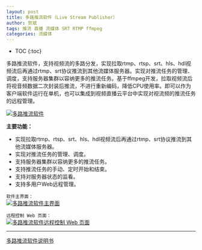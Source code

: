 ```yaml
---
layout: post
title: 多路推流软件（Live Stream Publisher）
author: 贺斌
tags: 推流 直播 流媒体 SRT RTMP ffmpeg
categories: 流媒体
---
```


* TOC
{:toc}

多路推流软件，支持视频流的多路分发，实现拉取rtmp、rtsp、srt、hls、hdl视频流后再通过rtmp、srt协议推流到其他流媒体服务器。实现对推流任务的管理、调度，支持服务器集群以容纳更多的推流任务。基于ffmpeg开发，拉取视频流后将视音频数据二次封装后推流，不进行重新编码，降低CPU使用率。即可以作为客户端软件运行在单机，也可以集成到视频直播云平台中实现对视流频的推流任务的远程管理。

<a data-fancybox="gallery" href="{{'/LiveStreamPublisher.png' | prepend: site.imgrepo }}">
    <img src="{{'/small/LiveStreamPublisher.jpg' | prepend: site.imgrepo }}" alt="多路推流软件" />
</a>

**主要功能：**

- 实现拉取rtmp、rtsp、srt、hls、hdl视频流后再通过rtmp、srt协议推流到其他流媒体服务器。 
- 实现对推流任务的管理、调度。 
- 支持服务器集群以容纳更多的推流任务。 
- 支持推流任务的手动、定时开始和结束。 
- 支持对服务器状态的监看。 
- 支持多用户Web远程管理。

`软件主界面：`<br/>
<a data-fancybox="gallery" href="{{'/LiveStreamPublisher-Server.png' | prepend: site.imgrepo }}">
    <img src="{{'/small/LiveStreamPublisher-Server.jpg' | prepend: site.imgrepo }}" alt="多路推流软件主界面" />
</a>

`远程控制 Web 页面：`<br/>
<a data-fancybox="gallery" href="{{'/LiveStreamPublisher-Remote.png' | prepend: site.imgrepo }}">
    <img src="{{'/small/LiveStreamPublisher-Remote.jpg' | prepend: site.imgrepo }}" alt="多路推流软件远程控制 Web 页面" />
</a>

---

[多路推流软件说明书](/docs/live-stream-publisher-help)

